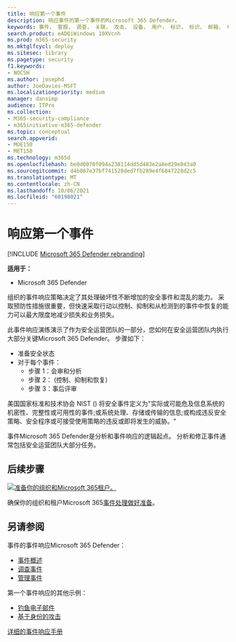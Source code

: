 ```yaml
---
title: 响应第一个事件
description: 响应事件的第一个事件的Microsoft 365 Defender。
keywords: 事件， 警报， 调查， 关联， 攻击， 设备， 用户， 标识， 标识， 邮箱， 电子邮件， 365， microsoft， m365， 事件响应， 网络攻击， 自我学习， 提升， 提升， 载入， 事件响应器
search.product: eADQiWindows 10XVcnh
ms.prod: m365-security
ms.mktglfcycl: deploy
ms.sitesec: library
ms.pagetype: security
f1.keywords:
- NOCSH
ms.author: josephd
author: JoeDavies-MSFT
ms.localizationpriority: medium
manager: dansimp
audience: ITPro
ms.collection:
- M365-security-compliance
- m365initiative-m365-defender
ms.topic: conceptual
search.appverid:
- MOE150
- MET150
ms.technology: m365d
ms.openlocfilehash: be0d0070f094a238114dd5d483e2a8ed29e043a0
ms.sourcegitcommit: d4b867e37bf741528ded7fb289e4f6847228d2c5
ms.translationtype: MT
ms.contentlocale: zh-CN
ms.lasthandoff: 10/06/2021
ms.locfileid: "60198021"
---
```

# <a name="responding-to-your-first-incident"></a>响应第一个事件

[!INCLUDE [Microsoft 365 Defender rebranding](../includes/microsoft-defender.md)]

**适用于：**
- Microsoft 365 Defender

组织的事件响应策略决定了其处理破坏性不断增加的安全事件和混乱的能力。 采取预防性措施很重要，但快速采取行动以控制、抑制和从检测到的事件中恢复的能力可以最大限度地减少损失和业务损失。

此事件响应演练演示了作为安全运营团队的一部分，您如何在安全运营团队内执行大部分关键Microsoft 365 Defender。 步骤如下：

- 准备安全状态
- 对于每个事件：
  - 步骤 1：会审和分析
  - 步骤 2： (控制、抑制和恢复) 
  - 步骤 3：事后评审

美国国家标准和技术协会 NIST () 将安全事件定义为"实际或可能危及信息系统的机密性、完整性或可用性的事件;或系统处理、存储或传输的信息;或构成违反安全策略、安全程序或可接受使用策略的违反或即将发生的威胁。"

事件Microsoft 365 Defender是分析和事件响应的逻辑起点。 分析和修正事件通常包括安全运营团队大部分任务。

## <a name="next-step"></a>后续步骤

[![准备你的组织和Microsoft 365租户。](../../media/first-incident-overview/first-incident-path.png)](first-incident-prepare.md)

确保你的组织和租户Microsoft 365[事件处理做好准备](first-incident-prepare.md)。

## <a name="see-also"></a>另请参阅

事件的事件响应Microsoft 365 Defender：

- [事件概述](incidents-overview.md)
- [调查事件](investigate-incidents.md)
- [管理事件](manage-incidents.md)

第一个事件响应的其他示例：

- [钓鱼电子邮件](first-incident-path-phishing.md)
- [基于身份的攻击](first-incident-path-identity.md)

[详细的事件响应手册](/security/compass/incident-response-playbooks)


